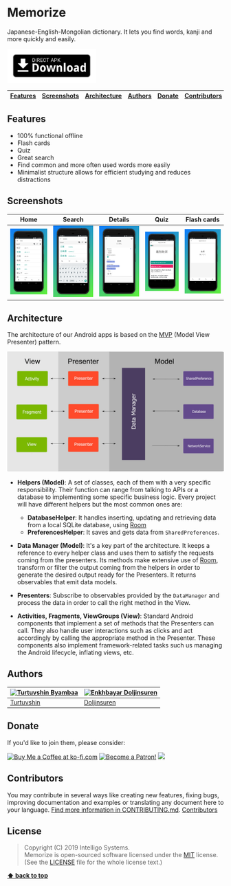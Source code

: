 # Memorize  
 
Japanese-English-Mongolian dictionary. It lets you find words, kanji and more quickly and easily. 

<!--[<img src="https://play.google.com/intl/en_us/badges/images/generic/en_badge_web_generic.png"
      alt="Download from Google Play"
      height="80">](https://play.google.com/store/apps/details?id=mn.opengineer.memorize)
-->
[<img src=".github/direct-apk-download.png"
      alt="Direct apk download"
      height="80">](https://github.com/opengineer/memorize/releases/latest)


| [Features][] | [Screenshots][] | [Architecture][] | [Authors][] | [Donate][] | [Contributors][] | [License][] |
|---|---|---|---|---|---|---|

## Features 

- 100% functional offline
- Flash cards
- Quiz
- Great search 
- Find common and more often used words more easily
- Minimalist structure allows for efficient studying and reduces distractions

## Screenshots

| Home | Search | Details | Quiz | Flash cards |
|:-:|:-:|:-:|:-:|:-:|
| ![Home](/.github/home.jpg?raw=true) | ![Search](/.github/search.jpg?raw=true) |![details](/.github/details.jpg?raw=true) |![Quiz](/.github/quiz.jpg?raw=true) |![flash](/.github/flash-card.jpg?raw=true) |

## Architecture

The architecture of our Android apps is based on the [MVP](https://en.wikipedia.org/wiki/Model%E2%80%93view%E2%80%93presenter) (Model View Presenter) pattern.

![](/.github/mvp-arch.jpeg?raw=true)

* __Helpers (Model)__: A set of classes, each of them with a very specific responsibility. Their function can range from talking to APIs or a database to implementing some specific business logic. Every project will have different helpers but the most common ones are:
	- __DatabaseHelper__: It handles inserting, updating and retrieving data from a local SQLite database, using [Room](https://developer.android.com/topic/libraries/architecture/room.html)
	- __PreferencesHelper__: It saves and gets data from `SharedPreferences`.

* __Data Manager (Model)__: It's a key part of the architecture. It keeps a reference to every helper class and uses them to satisfy the requests coming from the presenters. Its methods make extensive use of [Room](https://developer.android.com/topic/libraries/architecture/room.html), transform or filter the output coming from the helpers in order to generate the desired output ready for the Presenters. It returns observables that emit data models.

* __Presenters__: Subscribe to observables provided by the `DataManager` and process the data in order to call the right method in the View.

* __Activities, Fragments, ViewGroups (View)__: Standard Android components that implement a set of methods that the Presenters can call. They also handle user interactions such as clicks and act accordingly by calling the appropriate method in the Presenter. These components also implement framework-related tasks such us managing the Android lifecycle, inflating views, etc.

## Authors

[![Turtuvshin Byambaa](https://avatars2.githubusercontent.com/u/9257227?s=80)](https://github.com/tortuvshin) | [![Enkhbayar Doljinsuren](https://avatars1.githubusercontent.com/u/12738721?s=80)](https://github.com/doljko) 
---|---
[Turtuvshin](https://github.com/tortuvshin) | [Doljinsuren](https://github.com/doljko) 

## Donate

If you'd like to join them, please consider:

 <a href='https://www.ko-fi.com/turtuvshin' target='_blank'><img height='35' style='border:0px;height:46px;' src='https://az743702.vo.msecnd.net/cdn/kofi3.png?v=0' border='0' alt='Buy Me a Coffee at ko-fi.com' /></a> <a href='https://www.patreon.com/turtuvshin' target='_blank'><img height='35' src='https://c5.patreon.com/external/logo/become_a_patron_button@2x.png' border='0' alt='Become a Patron!' /></a>
 <a href="https://opencollective.com/intelligo/donate" target="_blank">
  <img src="https://opencollective.com/intelligo/donate/button@2x.png?color=blue" height=35/>
</a>

## Contributors

You may contribute in several ways like creating new features, fixing bugs, improving documentation and examples
or translating any document here to your language. [Find more information in CONTRIBUTING.md](CONTRIBUTING.md).
<a href="https://github.com/opengineer/memorize/graphs/contributors">Contributors</a>

## License

> Copyright (C) 2019 Intelligo Systems.  
> Memorize is open-sourced software licensed under the [MIT](https://opensource.org/licenses/MIT) license.  
> (See the [LICENSE](https://github.com/opengineer/memorize/blob/master/LICENSE) file for the whole license text.)

**[⬆ back to top](#memorize)**

[Features]:#features
[Screenshots]:#screenshots
[Architecture]:#architecture
[Authors]:#authors
[Donate]:#donate
[Contributors]:#contributors
[License]:#license
